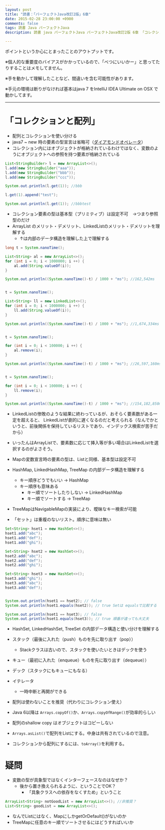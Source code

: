 ```yaml
---
layout: post
title: "読書：「パーフェクトJava改訂2版」6章"
date: 2015-02-28 23:00:00 +0900
comments: false
tags: 読書 Java パーフェクトJava
description: 読書 java パーフェクトJava パーフェクトJava改訂2版 6章 「コレクションと配列」配列とコレクションを使い分ける java7 ~ new 時の要素の型宣言は省略可 ダイアモンドオペレータ

---
```


ポイントというか心にとまったことのアウトプットです。

※個人的な重要度のバイアスがかかっているので、「べつにいいかー」と思ってたりすることはメモしてません。

※手を動かして理解したことなど、間違いを含む可能性があります。

※手元の環境は断りがなければ基本はjava 7 をIntelliJ IDEA Ultimate on OSX で動かしてます。

---

# 「コレクションと配列」

<!--more-->

* 配列とコレクションを使い分ける
* java7 ~ new 時の要素の型宣言は省略可（[ダイアモンドオペレータ](http://d.hatena.ne.jp/Nagise/20110729/1311950039)）
* コレクション内にはオブジェクトが格納されているわけではなく、変数のようにオブジェクトへの参照を持つ要素が格納されている


```java
List<StringBuilder> l = new ArrayList<>();
l.add(new StringBuilder("aaa"));
l.add(new StringBuilder("bbb"));
l.add(new StringBuilder("ccc"));

System.out.println(l.get(1)); //bbb

l.get(1).append("test");

System.out.println(l.get(1)); //bbbtest
```

* コレクション要素の型は基本型（プリミティブ）は設定不可　→つまり参照型のだけ
* ArrayList のメリット・デメリット、LinkedListのメリット・デメリットを理解する
    * ↑は内部のデータ構造を理解した上で理解する

```java
long t = System.nanoTime();

List<String> al = new ArrayList<>();
for (int i = 0; i < 1000000; i ++) {
    al.add(String.valueOf(i));
}

System.out.println((System.nanoTime()-t) / 1000 + "ms"); //162,542ms


t = System.nanoTime();

List<String> ll = new LinkedList<>();
for (int i = 0; i < 1000000; i ++) {
    ll.add(String.valueOf(i));
}

System.out.println((System.nanoTime()-t) / 1000 + "ms"); //1,674,334ms


t = System.nanoTime();

for (int i = 0; i < 100000; i ++) {
    al.remove(i);
}

System.out.println((System.nanoTime()-t) / 1000 + "ms"); //26,597,160ms


t = System.nanoTime();

for (int i = 0; i < 100000; i ++) {
    ll.remove(i);
}

System.out.println((System.nanoTime()-t) / 1000 + "ms"); //154,182,850ms

```

* LinkedListの惨敗のような結果に終わっているが、おそらく要素数がある一定を超えると、
LinkedListが劇的に遅くなるのだと考えられる（なんでかというと、前後関係を保持しているリストであり、インデックス検索が苦手だから）
* いったんはArrayListで、要素数に応じて挿入等が多い場合はLinkedListを選択するのがよさそう。

* Mapの変数宣言時の要素の型は、Listと同様、基本型は設定不可
* HashMap, LinkedHashMap, TreeMap の内部データ構造を理解する
    * キー順序どうでもいい → HashMap
    * キー順序も意味ある
        * キー順でソートしたりしない → LinkedHashMap
        * キー順でソートする → TreeMap

* TreeMapはNavigableMapの実装により、曖昧なキー検索が可能

* 「セット」は重複のないリスト。順序に意味は無い

```java
Set<String> hset1 = new HashSet<>();
hset1.add("abc");
hset1.add("def");
hset1.add("ghi");

Set<String> hset2 = new HashSet<>();
hset2.add("abc");
hset2.add("def");
hset2.add("ghi");

Set<String> hset3 = new HashSet<>();
hset3.add("ghi");
hset3.add("abc");
hset3.add("def");


System.out.println(hset1 == hset2); // false
System.out.println(hset1.equals(hset2)); // true Setは equalsで比較する

System.out.println(hset1 == hset3); // false
System.out.println(hset1.equals(hset3)); // true 順番が違っても大丈夫
```

* HashSet, LinkedHashSet, TreeSet の内部データ構造と使い分けを理解する
* スタック（最後に入れた（push）ものを先に取り出す（pop））
    * Stackクラスは古いので、スタックを使いたいときはデックを使う
* キュー（最初に入れた（enqueue）ものを先に取り出す（dequeue））
* デック（スタックにもキューにもなる）

* イテレータ
    * 一時中断と再開ができる

* 配列は使わないことを推奨（代わりにコレクション使え）
* Java 6以降は `Arrays.copyOf()`か、`Arrays.copyOfRange()`が効率的らしい
* 配列のshallow copy はオブジェクトはコピーしない
* `Arrays.asList()`で配列をListにする。中身は共有されているので注意。
* コレクションから配列にするには、`toArray()`を利用する。

# 疑問

* 変数の型が具象型ではなくインターフェースなのはなぜか？
    * 後から置き換えられるように、ということでOK？
        * 「具象クラスへの依存をなくすため」ということ

```java
ArrayList<String> notGoodList = new ArrayList<>(); //非推奨？
List<String> goodList = new ArrayList<>();
```

* なんでListにはなく、MapにしかgetOrDefault()がないのか
* TreeMapに任意のキー順でソートさせるにはどうすればいいか
